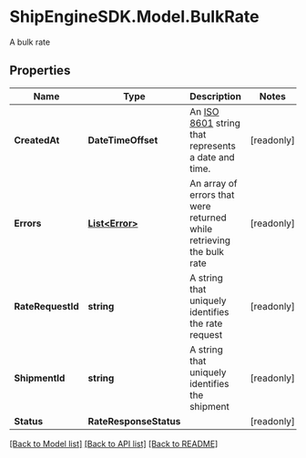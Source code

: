 # ShipEngineSDK.Model.BulkRate
A bulk rate

## Properties

Name | Type | Description | Notes
------------ | ------------- | ------------- | -------------
**CreatedAt** | **DateTimeOffset** | An [ISO 8601](https://en.wikipedia.org/wiki/ISO_8601) string that represents a date and time.  | [readonly] 
**Errors** | [**List&lt;Error&gt;**](Error.md) | An array of errors that were returned while retrieving the bulk rate | [readonly] 
**RateRequestId** | **string** | A string that uniquely identifies the rate request | [readonly] 
**ShipmentId** | **string** | A string that uniquely identifies the shipment | [readonly] 
**Status** | **RateResponseStatus** |  | [readonly] 

[[Back to Model list]](../../README.md#documentation-for-models) [[Back to API list]](../../README.md#documentation-for-api-endpoints) [[Back to README]](../../README.md)

